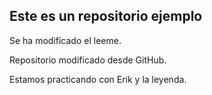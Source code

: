 ## Este es un repositorio ejemplo

Se ha modificado el leeme.

Repositorio modificado desde GitHub.

Estamos practicando con Erik y la leyenda.
